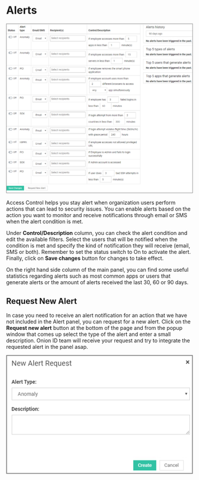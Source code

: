 [title]: # (Alerts)
[tags]: # (thycotic access control)
[priority]: # (9)
# Alerts

![TODO](images/alerts.png "Alert Settings")

Access Control helps you stay alert when organization users perform actions that can lead to security issues. You can enable alerts based on the action you want to monitor and receive notifications through email or SMS when the alert condition is met.

Under __Control/Description__ column, you can check the alert condition and edit the available filters. Select the users that will be notified when the condition is met and specify the kind of notification they will receive (email, SMS or both). Remember to set the status switch to On to activate the alert. Finally, click on __Save changes__ button for changes to take effect.

On the right hand side column of the main panel, you can find some useful statistics regarding alerts such as most common apps or users that generate alerts or the amount of alerts received the last 30, 60 or 90 days.

## Request New Alert

In case you need to receive an alert notification for an action that we have not included in the Alert panel, you can request for a new alert. Click on the __Request new alert__ button at the bottom of the page and from the popup window that comes up select the type of the alert and enter a small description. Onion ID team will receive your request and try to integrate the requested alert in the panel asap.

![TODO](images/alert-req.png "New alert request")
